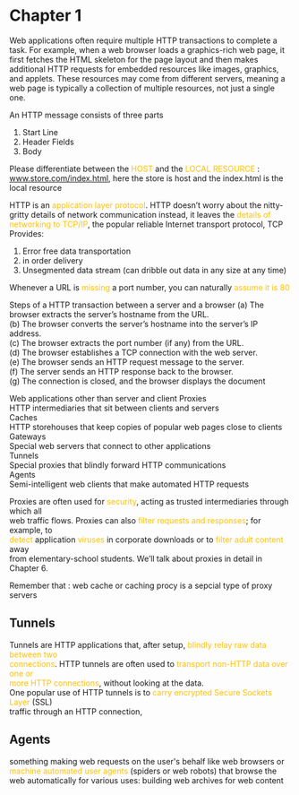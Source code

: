 # Chapter 1
Web applications often require multiple HTTP transactions to complete a task. For example, when a web browser loads a graphics-rich web page, it first fetches the HTML skeleton for the page layout and then makes additional HTTP requests for embedded resources like images, graphics, and applets. These resources may come from different servers, meaning a web page is typically a collection of multiple resources, not just a single one.

An HTTP message consists of three parts
1. Start Line
2. Header Fields
3. Body

Please differentiate between the <span style="color:rgb(255, 192, 0)">HOST</span> and the <span style="color:rgb(255, 192, 0)">LOCAL RESOURCE</span> : www.store.com/index.html, here the store is host and the index.html is the local resource

HTTP is an <span style="color:rgb(255, 192, 0)">application layer protocol</span>. HTTP doesn’t worry about the nitty-gritty details of network communication instead, it leaves the <span style="color:rgb(255, 192, 0)">details of networking to TCP/IP</span>, the popular reliable Internet transport protocol, TCP Provides:
1. Error free data transportation
2. in order delivery
3. Unsegmented data stream (can dribble out data in any size at any time)

Whenever a URL is <span style="color:rgb(255, 192, 0)">missing</span> a port number, you can naturally <span style="color:rgb(255, 192, 0)">assume it is 80</span> 

Steps of a HTTP transaction between a server and a browser
(a) The browser extracts the server’s hostname from the URL.  
(b) The browser converts the server’s hostname into the server’s IP address.  
(c) The browser extracts the port number (if any) from the URL.  
(d) The browser establishes a TCP connection with the web server.  
(e) The browser sends an HTTP request message to the server.  
(f) The server sends an HTTP response back to the browser.  
(g) The connection is closed, and the browser displays the document

Web applications other than server and client
	Proxies  
	HTTP intermediaries that sit between clients and servers  
	Caches  
	HTTP storehouses that keep copies of popular web pages close to clients  
	Gateways  
	Special web servers that connect to other applications  
	Tunnels  
	Special proxies that blindly forward HTTP communications  
	Agents  
	Semi-intelligent web clients that make automated HTTP requests

Proxies are often used for <span style="color:rgb(255, 192, 0)">security</span>, acting as trusted intermediaries through which all  
web traffic flows. Proxies can also<span style="color:rgb(255, 192, 0)"> filter requests and responses</span>; for example, to  
<span style="color:rgb(255, 192, 0)">detect</span> application <span style="color:rgb(255, 192, 0)">viruses</span> in corporate downloads or to<span style="color:rgb(255, 192, 0)"> filter adult content</span> away  
from elementary-school students. We’ll talk about proxies in detail in Chapter 6.

Remember that : web cache or caching procy is a sepcial type of proxy servers


## Tunnels  
Tunnels are HTTP applications that, after setup, <span style="color:rgb(255, 192, 0)">blindly relay raw data between two  
connections</span>. HTTP tunnels are often used to<span style="color:rgb(255, 192, 0)"> transport non-HTTP data over one or  
more HTTP connections</span>, without looking at the data.  
One popular use of HTTP tunnels is to<span style="color:rgb(255, 192, 0)"> carry encrypted Secure Sockets Layer</span> (SSL)  
traffic through an HTTP connection,

## Agents
something making web requests on the user's behalf like web browsers or <span style="color:rgb(255, 192, 0)">machine automated user agents</span> (spiders or web robots) that browse the web automatically for various uses: building web archives for web content

